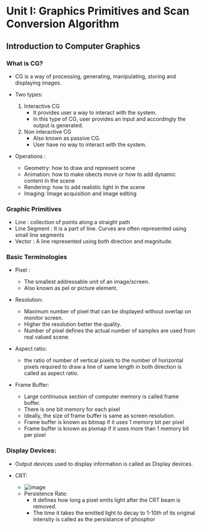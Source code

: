 # Unit I: Graphics Primitives and Scan Conversion Algorithm

## Introduction to Computer Graphics

### What is CG?
  * CG is a way of processing, generating, manipulating, storing and displaying images. 
  * Two types: 
    1. Interactive CG
        * It provides user a way to interact with the system.
        * In this type of CG, user provides an input and accordingly the output is generated.
    2. Non interactive CG 
        * Also known as passive CG.
        * User have no way to interact with the system.

  
  * Operations :
    * Geometry: how to draw and represent scene
    * Animation: how to make obects move or how to add dynamic content in the scene
    * Rendering: how to add realistic light in the scene
    * Imaging: Image acquisition and image editing 
    
### Graphic Primitives
  
  * Line : collection of points along a straight path 
  * Line Segment : It is a part of line. Curves are often represented using small line segments
  * Vector : A line represented using both direction and magnitude. 

### Basic Terminologies

* Pixel : 
  * The smallest addressable unit of an image/screen. 
  * Also known as pel or picture element.
 
 * Resolution:
    * Maximum number of pixel that can be displayed without overlap  on monitor screen.
    * Higher the resolution better the quality.
    * Number of pixel defines the actual number of samples are used from real valued scene.
 
 * Aspect ratio:
    * the ratio of number of vertical pixels to the number of horizontal pixels required to draw a line of same length in both direction is called as aspect ratio.

* Frame Buffer:
  * Large continuous section of computer memory is called frame buffer.
  * There is one bit memory for each pixel
  * Ideally, the size of frame buffer is same as screen resolution.
  * Frame buffer is known as bitmap if it uses 1 memory bit per pixel
  * Frame buffer is known as pixmap if it uses more than 1 memory bit per pixel 

### Display Devices:

* Output devices used to display information is called as Display devices.

* CRT:
    * ![image](https://user-images.githubusercontent.com/68887544/114137972-9278d280-992a-11eb-9f9b-be2b7e0fddb8.png)
    * Persistence Rate:
       * It defines how long a pixel emits light after the CRT beam is removed.
       * The time it takes the emitted light to decay to 1-10th of its original intensity is called as the persistance of phosphor
       
    
